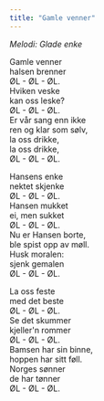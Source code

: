 ```yaml
---
title: "Gamle venner"
---
```


_Melodi: Glade enke_

Gamle venner  
halsen brenner  
ØL - ØL - ØL.  
Hviken veske  
kan oss leske?  
ØL - ØL - ØL.  
Er vår sang enn ikke  
ren og klar som sølv,  
la oss drikke,  
la oss drikke,  
ØL - ØL - ØL.  
 
Hansens enke  
nektet skjenke  
ØL - ØL - ØL.  
Hansen mukket  
ei, men sukket  
ØL - ØL - ØL.  
Nu er Hansen borte,  
ble spist opp av møll.  
Husk moralen:  
sjenk gemalen  
ØL - ØL - ØL.  

La oss feste  
med det beste  
ØL - ØL - ØL.  
Se det skummer  
kjeller'n rommer  
ØL - ØL - ØL.  
Bamsen har sin binne,  
hoppen har sitt føll.  
Norges sønner  
de har tønner  
ØL - ØL - ØL.  